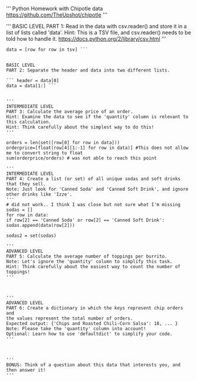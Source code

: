 '''
Python Homework with Chipotle data
https://github.com/TheUpshot/chipotle
'''

'''
BASIC LEVEL
PART 1: Read in the data with csv.reader() and store it in a list of lists called 'data'.
Hint: This is a TSV file, and csv.reader() needs to be told how to handle it.
https://docs.python.org/2/library/csv.html
'''

```with open('chipotle.tsv', 'rU') as tsv:
data = [row for row in tsv] ```


BASIC LEVEL
PART 2: Separate the header and data into two different lists.

``` header = data[0]
data = data[1:] ```


'''
INTERMEDIATE LEVEL
PART 3: Calculate the average price of an order.
Hint: Examine the data to see if the 'quantity' column is relevant to this calculation.
Hint: Think carefully about the simplest way to do this!
'''

orders = len(set([row[0] for row in data]))
orderprice=[float(row[4][1:-1] for row in data)] #This does not allow me to convert string to float
sum(orderprice/orders) # was not able to reach this point

'''
INTERMEDIATE LEVEL
PART 4: Create a list (or set) of all unique sodas and soft drinks that they sell.
Note: Just look for 'Canned Soda' and 'Canned Soft Drink', and ignore other drinks like 'Izze'.
'''
# did not work.. I think I was close but not sure what I'm missing
sodas = []
for row in data:
if row[2] == 'Canned Soda' or row[2] == 'Canned Soft Drink':
sodas.append(data(row[2]))

sodas2 = set(sodas)

'''
ADVANCED LEVEL
PART 5: Calculate the average number of toppings per burrito.
Note: Let's ignore the 'quantity' column to simplify this task.
Hint: Think carefully about the easiest way to count the number of toppings!
'''



'''
ADVANCED LEVEL
PART 6: Create a dictionary in which the keys represent chip orders and
the values represent the total number of orders.
Expected output: {'Chips and Roasted Chili-Corn Salsa': 18, ... }
Note: Please take the 'quantity' column into account!
Optional: Learn how to use 'defaultdict' to simplify your code.
'''



'''
BONUS: Think of a question about this data that interests you, and then answer it!
'''